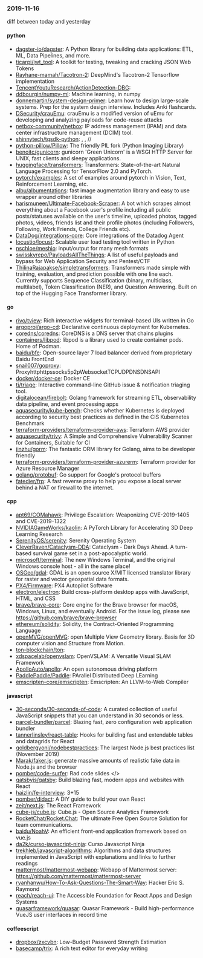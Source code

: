 ### 2019-11-16
diff between today and yesterday

#### python
* [dagster-io/dagster](https://github.com/dagster-io/dagster): A Python library for building data applications: ETL, ML, Data Pipelines, and more.
* [ticarpi/jwt_tool](https://github.com/ticarpi/jwt_tool):  A toolkit for testing, tweaking and cracking JSON Web Tokens
* [Rayhane-mamah/Tacotron-2](https://github.com/Rayhane-mamah/Tacotron-2): DeepMind's Tacotron-2 Tensorflow implementation
* [TencentYoutuResearch/ActionDetection-DBG](https://github.com/TencentYoutuResearch/ActionDetection-DBG): 
* [ddbourgin/numpy-ml](https://github.com/ddbourgin/numpy-ml): Machine learning, in numpy
* [donnemartin/system-design-primer](https://github.com/donnemartin/system-design-primer): Learn how to design large-scale systems. Prep for the system design interview. Includes Anki flashcards.
* [DSecurity/crauEmu](https://github.com/DSecurity/crauEmu): crauEmu is a modified version of uEmu for developing and analyzing payloads for code-reuse attacks
* [netbox-community/netbox](https://github.com/netbox-community/netbox): IP address management (IPAM) and data center infrastructure management (DCIM) tool.
* [shinnytech/tqsdk-python](https://github.com/shinnytech/tqsdk-python): , , //
* [python-pillow/Pillow](https://github.com/python-pillow/Pillow): The friendly PIL fork (Python Imaging Library)
* [benoitc/gunicorn](https://github.com/benoitc/gunicorn): gunicorn 'Green Unicorn' is a WSGI HTTP Server for UNIX, fast clients and sleepy applications.
* [huggingface/transformers](https://github.com/huggingface/transformers):  Transformers: State-of-the-art Natural Language Processing for TensorFlow 2.0 and PyTorch.
* [pytorch/examples](https://github.com/pytorch/examples): A set of examples around pytorch in Vision, Text, Reinforcement Learning, etc.
* [albu/albumentations](https://github.com/albu/albumentations): fast image augmentation library and easy to use wrapper around other libraries
* [harismuneer/Ultimate-Facebook-Scraper](https://github.com/harismuneer/Ultimate-Facebook-Scraper):  A bot which scrapes almost everything about a Facebook user's profile including all public posts/statuses available on the user's timeline, uploaded photos, tagged photos, videos, friends list and their profile photos (including Followers, Following, Work Friends, College Friends etc).
* [DataDog/integrations-core](https://github.com/DataDog/integrations-core): Core integrations of the Datadog Agent
* [locustio/locust](https://github.com/locustio/locust): Scalable user load testing tool written in Python
* [nschloe/meshio](https://github.com/nschloe/meshio): input/output for many mesh formats
* [swisskyrepo/PayloadsAllTheThings](https://github.com/swisskyrepo/PayloadsAllTheThings): A list of useful payloads and bypass for Web Application Security and Pentest/CTF
* [ThilinaRajapakse/simpletransformers](https://github.com/ThilinaRajapakse/simpletransformers): Transformers made simple with training, evaluation, and prediction possible with one line each. Currently supports Sequence Classification (binary, multiclass, multilabel), Token Classification (NER), and Question Answering. Built on top of the Hugging Face Transformer library.

#### go
* [rivo/tview](https://github.com/rivo/tview): Rich interactive widgets for terminal-based UIs written in Go
* [argoproj/argo-cd](https://github.com/argoproj/argo-cd): Declarative continuous deployment for Kubernetes.
* [coredns/coredns](https://github.com/coredns/coredns): CoreDNS is a DNS server that chains plugins
* [containers/libpod](https://github.com/containers/libpod): libpod is a library used to create container pods. Home of Podman.
* [baidu/bfe](https://github.com/baidu/bfe): Open-source layer 7 load balancer derived from proprietary Baidu FrontEnd
* [snail007/goproxy](https://github.com/snail007/goproxy): Proxyhttphttpssocks5p2pWebsocketTCPUDPDNSDNSAPI
* [docker/docker-ce](https://github.com/docker/docker-ce): Docker CE
* [tj/triage](https://github.com/tj/triage): Interactive command-line GitHub issue & notification triaging tool.
* [digitalocean/firebolt](https://github.com/digitalocean/firebolt): Golang framework for streaming ETL, observability data pipeline, and event processing apps
* [aquasecurity/kube-bench](https://github.com/aquasecurity/kube-bench): Checks whether Kubernetes is deployed according to security best practices as defined in the CIS Kubernetes Benchmark
* [terraform-providers/terraform-provider-aws](https://github.com/terraform-providers/terraform-provider-aws): Terraform AWS provider
* [aquasecurity/trivy](https://github.com/aquasecurity/trivy): A Simple and Comprehensive Vulnerability Scanner for Containers, Suitable for CI
* [jinzhu/gorm](https://github.com/jinzhu/gorm): The fantastic ORM library for Golang, aims to be developer friendly
* [terraform-providers/terraform-provider-azurerm](https://github.com/terraform-providers/terraform-provider-azurerm): Terraform provider for Azure Resource Manager
* [golang/protobuf](https://github.com/golang/protobuf): Go support for Google's protocol buffers
* [fatedier/frp](https://github.com/fatedier/frp): A fast reverse proxy to help you expose a local server behind a NAT or firewall to the internet.

#### cpp
* [apt69/COMahawk](https://github.com/apt69/COMahawk): Privilege Escalation: Weaponizing CVE-2019-1405 and CVE-2019-1322
* [NVIDIAGameWorks/kaolin](https://github.com/NVIDIAGameWorks/kaolin): A PyTorch Library for Accelerating 3D Deep Learning Research
* [SerenityOS/serenity](https://github.com/SerenityOS/serenity): Serenity Operating System
* [CleverRaven/Cataclysm-DDA](https://github.com/CleverRaven/Cataclysm-DDA): Cataclysm - Dark Days Ahead. A turn-based survival game set in a post-apocalyptic world.
* [microsoft/terminal](https://github.com/microsoft/terminal): The new Windows Terminal, and the original Windows console host - all in the same place!
* [OSGeo/gdal](https://github.com/OSGeo/gdal): GDAL is an open source X/MIT licensed translator library for raster and vector geospatial data formats.
* [PX4/Firmware](https://github.com/PX4/Firmware): PX4 Autopilot Software
* [electron/electron](https://github.com/electron/electron): Build cross-platform desktop apps with JavaScript, HTML, and CSS
* [brave/brave-core](https://github.com/brave/brave-core): Core engine for the Brave browser for macOS, Windows, Linux, and eventually Android. For the issue log, please see https://github.com/brave/brave-browser
* [ethereum/solidity](https://github.com/ethereum/solidity): Solidity, the Contract-Oriented Programming Language
* [openMVG/openMVG](https://github.com/openMVG/openMVG): open Multiple View Geometry library. Basis for 3D computer vision and Structure from Motion.
* [ton-blockchain/ton](https://github.com/ton-blockchain/ton): 
* [xdspacelab/openvslam](https://github.com/xdspacelab/openvslam): OpenVSLAM: A Versatile Visual SLAM Framework
* [ApolloAuto/apollo](https://github.com/ApolloAuto/apollo): An open autonomous driving platform
* [PaddlePaddle/Paddle](https://github.com/PaddlePaddle/Paddle): PArallel Distributed Deep LEarning 
* [emscripten-core/emscripten](https://github.com/emscripten-core/emscripten): Emscripten: An LLVM-to-Web Compiler

#### javascript
* [30-seconds/30-seconds-of-code](https://github.com/30-seconds/30-seconds-of-code): A curated collection of useful JavaScript snippets that you can understand in 30 seconds or less.
* [parcel-bundler/parcel](https://github.com/parcel-bundler/parcel):  Blazing fast, zero configuration web application bundler
* [tannerlinsley/react-table](https://github.com/tannerlinsley/react-table):  Hooks for building fast and extendable tables and datagrids for React
* [goldbergyoni/nodebestpractices](https://github.com/goldbergyoni/nodebestpractices):  The largest Node.js best practices list (November 2019)
* [Marak/faker.js](https://github.com/Marak/faker.js): generate massive amounts of realistic fake data in Node.js and the browser
* [pomber/code-surfer](https://github.com/pomber/code-surfer): Rad code slides </>
* [gatsbyjs/gatsby](https://github.com/gatsbyjs/gatsby): Build blazing fast, modern apps and websites with React
* [haizlin/fe-interview](https://github.com/haizlin/fe-interview):  3+15
* [pomber/didact](https://github.com/pomber/didact): A DIY guide to build your own React
* [zeit/next.js](https://github.com/zeit/next.js): The React Framework
* [cube-js/cube.js](https://github.com/cube-js/cube.js):  Cube.js - Open Source Analytics Framework
* [RocketChat/Rocket.Chat](https://github.com/RocketChat/Rocket.Chat): The ultimate Free Open Source Solution for team communications.
* [baidu/NoahV](https://github.com/baidu/NoahV): An efficient front-end application framework based on vue.js
* [da2k/curso-javascript-ninja](https://github.com/da2k/curso-javascript-ninja): Curso Javascript Ninja
* [trekhleb/javascript-algorithms](https://github.com/trekhleb/javascript-algorithms):  Algorithms and data structures implemented in JavaScript with explanations and links to further readings
* [mattermost/mattermost-webapp](https://github.com/mattermost/mattermost-webapp): Webapp of Mattermost server: https://github.com/mattermost/mattermost-server
* [ryanhanwu/How-To-Ask-Questions-The-Smart-Way](https://github.com/ryanhanwu/How-To-Ask-Questions-The-Smart-Way):  Hacker Eric S. Raymond 
* [reach/reach-ui](https://github.com/reach/reach-ui): The Accessible Foundation for React Apps and Design Systems
* [quasarframework/quasar](https://github.com/quasarframework/quasar): Quasar Framework - Build high-performance VueJS user interfaces in record time

#### coffeescript
* [dropbox/zxcvbn](https://github.com/dropbox/zxcvbn): Low-Budget Password Strength Estimation
* [basecamp/trix](https://github.com/basecamp/trix): A rich text editor for everyday writing
